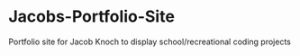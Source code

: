# Jacobs-Portfolio-Site
Portfolio site for Jacob Knoch to display school/recreational coding projects

